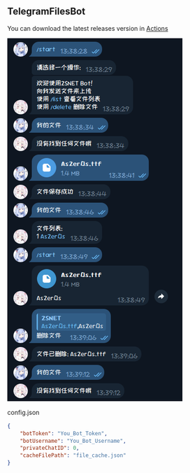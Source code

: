 ## TelegramFilesBot

You can download the latest releases version in [Actions](https://github.com/AsZer0s/TelegramFilesBot/actions/)

![USE](./Res/use.png)

config.json
```json
{
    "botToken": "You_Bot_Token",
    "botUsername": "You_Bot_Username",
    "privateChatID": 0,
    "cacheFilePath": "file_cache.json"
}
```